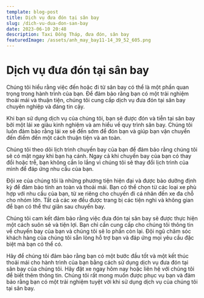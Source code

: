 ```yaml
---
template: blog-post
title: Dịch vụ đưa đón tại sân bay
slug: /dich-vu-dua-don-san-bay
date: 2023-06-10 20:48
description: Taxi Đồng Tháp, đưa đón, sân bay
featuredImage: /assets/anh_may_bay11-14_39_52_605.png
---
```

# Dịch vụ đưa đón tại sân bay

Chúng tôi hiểu rằng việc đến hoặc đi từ sân bay có thể là một phần quan trọng trong hành trình của bạn. Để đảm bảo rằng bạn có một trải nghiệm thoải mái và thuận tiện, chúng tôi cung cấp dịch vụ đưa đón tại sân bay chuyên nghiệp và đáng tin cậy.

Khi bạn sử dụng dịch vụ của chúng tôi, bạn sẽ được đón và tiễn tại sân bay bởi một lái xe giàu kinh nghiệm và am hiểu về quy trình sân bay. Chúng tôi luôn đảm bảo rằng lái xe sẽ đến sớm để đón bạn và giúp bạn vận chuyển đến điểm đến một cách thuận tiện và an toàn.

Chúng tôi theo dõi lịch trình chuyến bay của bạn để đảm bảo rằng chúng tôi sẽ có mặt ngay khi bạn hạ cánh. Ngay cả khi chuyến bay của bạn có thay đổi hoặc trễ, bạn không cần lo lắng vì chúng tôi sẽ thay đổi lịch trình của mình để đáp ứng nhu cầu của bạn.

Đội xe của chúng tôi là những phương tiện hiện đại và được bảo dưỡng định kỳ để đảm bảo tính an toàn và thoải mái. Bạn có thể chọn từ các loại xe phù hợp với nhu cầu của bạn, từ xe riêng cho chuyến đi cá nhân đến xe đa chỗ cho nhóm lớn. Tất cả các xe đều được trang bị các tiện nghi và không gian để bạn có thể thư giãn sau chuyến bay.

Chúng tôi cam kết đảm bảo rằng việc đưa đón tại sân bay sẽ được thực hiện một cách suôn sẻ và tiện lợi. Bạn chỉ cần cung cấp cho chúng tôi thông tin về chuyến bay của bạn và chúng tôi sẽ lo phần còn lại. Đội ngũ chăm sóc khách hàng của chúng tôi sẵn lòng hỗ trợ bạn và đáp ứng mọi yêu cầu đặc biệt mà bạn có thể có.

Hãy để chúng tôi đảm bảo rằng bạn có một bước đầu tốt và một kết thúc thoải mái cho hành trình của bạn bằng cách sử dụng dịch vụ đưa đón tại sân bay của chúng tôi. Hãy đặt xe ngay hôm nay hoặc liên hệ với chúng tôi để biết thêm thông tin. Chúng tôi rất mong muốn được phục vụ bạn và đảm bảo rằng bạn có một trải nghiệm tuyệt vời khi sử dụng dịch vụ của chúng tôi tại sân bay.